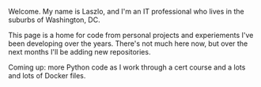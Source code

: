 Welcome. My name is Laszlo, and I'm an IT professional who lives in the suburbs of Washington, DC.

This page is a home for code from personal projects and experiements I've been developing over the years. There's not much here now, but over the next months I'll be adding new repositories. 

Coming up: more Python code as I work through a cert course and a lots and lots of Docker files. 

<!--
**LaszloTaba/LaszloTaba** is a ✨ _special_ ✨ repository because its `README.md` (this file) appears on your GitHub profile.

Here are some ideas to get you started:

- 🔭 I’m currently working on ...
- 🌱 I’m currently learning ...
- 👯 I’m looking to collaborate on ...
- 🤔 I’m looking for help with ...
- 💬 Ask me about ...
- 📫 How to reach me: ...
- 😄 Pronouns: ...
- ⚡ Fun fact: ...
-->

